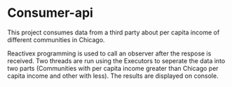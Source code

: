 # Consumer-api

This project consumes data from a third party about per capita income of different communities in Chicago.

Reactivex programming is used to call an observer after the respose is received. Two threads are run using the Executors to seperate the data into two 
parts (Communities with per capita income greater than Chicago per capita income and other with less). The results are displayed on console.
